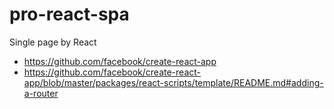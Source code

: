 # pro-react-spa
Single page by React


- https://github.com/facebook/create-react-app
- https://github.com/facebook/create-react-app/blob/master/packages/react-scripts/template/README.md#adding-a-router